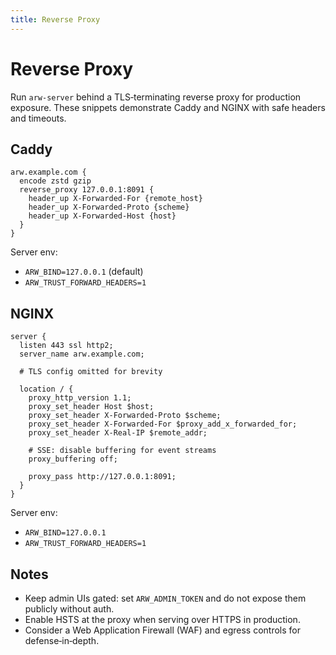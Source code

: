 ```yaml
---
title: Reverse Proxy
---
```


# Reverse Proxy

Run `arw-server` behind a TLS‑terminating reverse proxy for production exposure. These snippets demonstrate Caddy and NGINX with safe headers and timeouts.

## Caddy

```caddyfile
arw.example.com {
  encode zstd gzip
  reverse_proxy 127.0.0.1:8091 {
    header_up X-Forwarded-For {remote_host}
    header_up X-Forwarded-Proto {scheme}
    header_up X-Forwarded-Host {host}
  }
}
```

Server env:
- `ARW_BIND=127.0.0.1` (default)
- `ARW_TRUST_FORWARD_HEADERS=1`

## NGINX

```nginx
server {
  listen 443 ssl http2;
  server_name arw.example.com;

  # TLS config omitted for brevity

  location / {
    proxy_http_version 1.1;
    proxy_set_header Host $host;
    proxy_set_header X-Forwarded-Proto $scheme;
    proxy_set_header X-Forwarded-For $proxy_add_x_forwarded_for;
    proxy_set_header X-Real-IP $remote_addr;

    # SSE: disable buffering for event streams
    proxy_buffering off;

    proxy_pass http://127.0.0.1:8091;
  }
}
```

Server env:
- `ARW_BIND=127.0.0.1`
- `ARW_TRUST_FORWARD_HEADERS=1`

## Notes

- Keep admin UIs gated: set `ARW_ADMIN_TOKEN` and do not expose them publicly without auth.
- Enable HSTS at the proxy when serving over HTTPS in production.
- Consider a Web Application Firewall (WAF) and egress controls for defense‑in‑depth.

